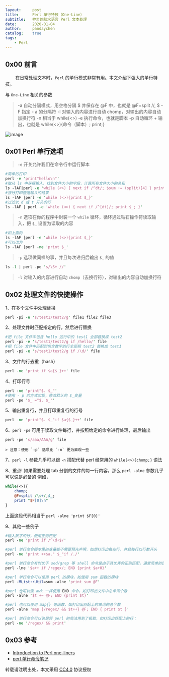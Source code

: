 ```yaml
---
layout:     post
title:      Perl 单行特技（One-Line）
subtitle:   神奇的胶水语言 Perl 文本处理
date:       2020-01-04
author:     pandaychen
catalog:    true
tags:
    - Perl
---
```


##  0x00 前言
&emsp;&emsp; 在日常处理文本时，`Perl` 的单行模式非常有用。本文介绍下强大的单行特技。

与 `One-Line` 相关的参数
>   -a 自动分隔模式，用空格分隔 $ 并保存在 @F 中，也就是 @F=split //, $
>   -F 指定 - a 的分隔符
>   -l 对输入的内容进行自动 chomp，对输出的内容自动加换行符
>   -n 相当于 while(<>)
>   -e 执行命令，也就是脚本
>   -p 自动循环 + 输出，也就是 while(<>){命令（脚本）; print;}

![image](https://raw.githubusercontent.com/pandaychen/pandaychen.github.io/master/blog_img/perl/perl-one-line.png)

## 0x01	Perl 单行选项
> `-e` 开关允许我们在命令行中运行脚本

```perl
#简单的打印
perl -e 'print"hello\n"'
#取从 ls 中获得输入，找到文件大小的字段，计算所有文件大小的总和
ls -lAF|perl -e 'while (<>) { next if /^dt/; $sum += (split)[4] } print"$sum\n"'
#按行打印管道输入的结果
ls -lAF |perl -e 'while (<>){print $_}'
#过滤以 d 或 t 开头的行
ls -lAF | perl -e 'while (<>) { next if /^[dt]/; print $_; }'
```

> `-n` 选项在你的程序中封装一个 `while` 循环，循环通过钻石操作符读取输入，把 `$_` 设置为读取的内容

```perl
#如上面的
ls -lAF |perl -e 'while (<>){print $_}'
#可以改为
ls -lAF |perl -ne 'print $_'
```

> `-p` 选项做同样的事，并且每次递归后输出 `$_` 的值

```perl
ls -l | perl -pe 's/\S+ //'
```

> `-l` 对输入的内容进行自动 `chomp`（去换行符），对输出的内容自动加换行符

##  0x02    处理文件的快捷操作

1、在多个文件中处理替换
```perl
perl -pi -e 's/test1/test2/g' file1 file2 file3
```
2、处理文件时匹配指定的行，然后进行替换
```perl
#把 file 文件中包含 hello 这行中的 test1 全部替换成 test2
perl -pi -e 's/test1/test2/g if /hello/' file
#把 file 文件中匹配到包含数字的行全部把 test2 替换成 test1
perl -pi -e 's/test1/test2/g if /\d/' file
```
3、文件的行去重（hash）
```perl
perl -ne 'print if $a{$_}++' file
```
4、打印行号
```perl
perl -ne 'print"$. $_"'
#使用 - p 的方式实现，修改默认的 $_变量
perl -pe '$_ ="$. $_"'
```

5、输出重复行，并且打印重复行的行号
```perl
perl -ne 'print"$. $_"if $a{$_}++' file
```

6、`perl -pe` 可用于读取文件每行，并按照给定的命令进行处理，最后输出
```perl
perl -pe 's/aaa/AAA/g' file
```
	> 注意：使用 `-p` 选项比 `-n` 更为直观一些

7、`perl -l` 参数几乎可以跟 `-n` 搭配代替 perl 经常用的 `while(<>){chomp;}` 语法

8、重点! 如果需要处理 tab 分割的文件的每一行内容，那么 `perl -alne` 参数几乎可以说是必备的
例如，
```perl
while(<>){
	chomp;
	@F=split /\s+/,$_;
	print "$F[0]\n"
}
```
上面这段代码相当于 `perl -alne 'print $F[0]'`<br>

9、其他一些例子
```perl
#输入数字的行，使用正则匹配
perl -ne 'print if /^\d+$/'

#perl 单行命令脚本里的变量都不需要预先声明，如想打印出每空行，并且每行以行数开头
perl -ne 'print ++$a." $_"if /./'

#perl 单行命令有时优于 sed/grep 等 shell 命令是由于其优秀的正则匹配，通常简单的匹配可以如：匹配上的行号，模仿 grep -c 的功能
perl -lne '$a++ if /regex/; END {print $a+0}'

#perl 单行命令可以使用 perl 的模块，如使用 sum 函数的模块
perl -MList::Util=sum -alne 'print sum @F'

#perl 也可以像 awk 一样使用 END 命令，如打印出文件中总单词个数
perl -alne '$t += @F; END {print $t}'

#perl 也可以使用 map{} 等函数，如打印出匹配上的单词的总个数
perl -alne 'map {/regex/ && $t++} @F; END { print $t }'

#perl 单行命令可以说是将 perl 的简洁用到了极致，如打印出匹配上的行：
perl -ne '/regex/ && print'
```

## 0x03	参考
-  [Introduction to Perl one-liners](https://catonmat.net/introduction-to-perl-one-liners)
-  [perl 单行命令笔记](http://xiaoxuenotes.com/blog/2013/06/26/perl-oneline-command.html)

转载请注明出处，本文采用 [CC4.0](http://creativecommons.org/licenses/by-nc-nd/4.0/) 协议授权